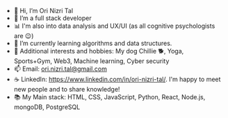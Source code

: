 - 👋 Hi, I’m Ori Nizri Tal
- 👀 I’m a full stack developer
- :bar_chart: I'm also into data analysis and UX/UI (as all cognitive psychologists are :wink:)
- 🌱 I’m currently learning algorithms and data structures.
- :art: Additional interests and hobbies: My dog Chillie :dog2:, Yoga, Sports+Gym, Web3, Machine learning, Cyber security
- 📫 Email: ori.nizri.tal@gmail.com
- :coffee: LinkedIn: https://www.linkedin.com/in/ori-nizri-tal/. I'm happy to meet new people and to share knowledge!
- :books: My Main stack: HTML, CSS, JavaScript, Python, React, Node.js, mongoDB, PostgreSQL
